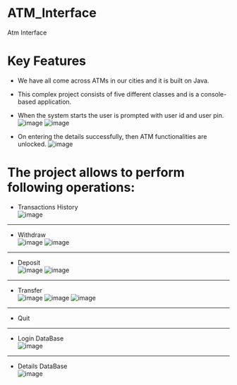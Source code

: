 # ATM_Interface
Atm Interface

# Key Features
* We have all come across ATMs in our cities and it is built on Java.
* This complex project consists of five different classes and is a console-based application.
* When the system starts the user is prompted with user id and user pin.<br/>
  ![image](https://github.com/Pvamsi02/ATM_Interface/assets/112920388/a9f9ad0a-8025-401a-bffa-9407a2b7dc77) ![image](https://github.com/Pvamsi02/ATM_Interface/assets/112920388/5c2f0438-7ad7-43b7-9cdb-bcec73466335)

* On entering the details successfully, then ATM functionalities are unlocked.
  ![image](https://github.com/Pvamsi02/ATM_Interface/assets/112920388/ed8200d8-a203-4fab-a85d-5de054fd9be9)
# The project allows to perform following operations:
- Transactions History<br/>
 ![image](https://github.com/Pvamsi02/ATM_Interface/assets/112920388/125ed2d9-67f2-47ac-9657-8920c3409466)
<hr/>

- Withdraw<br/>
  ![image](https://github.com/Pvamsi02/ATM_Interface/assets/112920388/f256e738-e9f3-44d1-b1f5-fbf89c6a6ef2)
  ![image](https://github.com/Pvamsi02/ATM_Interface/assets/112920388/93379354-c6ea-46ec-89c9-2b2f8a7a595d)

<hr/>
  
- Deposit<br/>
  ![image](https://github.com/Pvamsi02/ATM_Interface/assets/112920388/9b7c4a2c-7587-4df5-9a89-813dfb124924)
![image](https://github.com/Pvamsi02/ATM_Interface/assets/112920388/20351b36-3ebf-42c8-9d72-d5ed56370ca7)
  
<hr/>
  
- Transfer<br/>
  ![image](https://github.com/Pvamsi02/ATM_Interface/assets/112920388/f06e62de-e3a6-4e4b-ac32-1bac28fd0aa6)
![image](https://github.com/Pvamsi02/ATM_Interface/assets/112920388/47f7d21f-5328-48e7-873c-61b333b45ca4)
![image](https://github.com/Pvamsi02/ATM_Interface/assets/112920388/9060a66e-1f77-4e52-b3c9-bf6f21c284f4)

<hr/>

- Quit

 <hr/>

 - Login DataBase <br/>
 ![image](https://github.com/Pvamsi02/ATM_Interface/assets/112920388/4e4ef64f-d857-48c6-9f61-6a2bbe2a899d)
<hr/>


- Details DataBase<br/>
![image](https://github.com/Pvamsi02/ATM_Interface/assets/112920388/18227f5c-9cda-48ff-8587-e13f8477f7f9)

